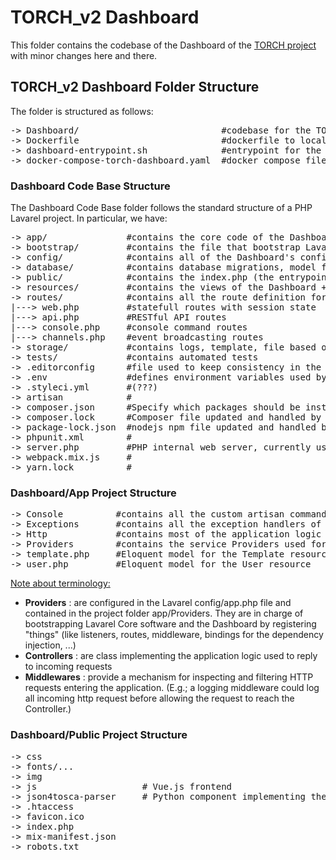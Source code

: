 # TORCH_v2 Dashboard

This folder contains the codebase of the Dashboard of the [TORCH project](https://github.com/unict-cclab/TORCH/tree/master) with minor changes here and there. 

## TORCH_v2 Dashboard Folder Structure

The folder is structured as follows:<br/>
<pre>
-> Dashboard/                           #codebase for the TORCH_v2 Dashboard component  
-> Dockerfile                           #dockerfile to locally build a docker image of TORCH_v2 dashboard from the source code  
-> dashboard-entrypoint.sh              #entrypoint for the docker image  
-> docker-compose-torch-dashboard.yaml  #docker compose file to deploy the docker image  
</pre>

### Dashboard Code Base Structure

The Dashboard Code Base folder follows the standard structure of a PHP Lavarel project. In particular, we have:<br/>
<pre>
-> app/               #contains the core code of the Dashboard  
-> bootstrap/         #contains the file that bootstrap Lavarel, no need to modify it  
-> config/            #contains all of the Dashboard's configuration files  
-> database/          #contains database migrations, model factories and seeds (and this directory hold the SQLite database if its used)  
-> public/            #contains the index.php (the entrypoint for all requests entering the Dashboard) and the assets (images, Javascript files, CSS ...)  
-> resources/         #contains the views of the Dashboard + uncompiled assets  
-> routes/            #contains all the route definition for the Dashboard  
|---> web.php         #statefull routes with session state  
|---> api.php         #RESTful API routes  
|---> console.php     #console command routes  
|---> channels.php    #event broadcasting routes  
-> storage/           #contains logs, template, file based on sessions, caches and other files generated by Lavarel or user-generated files  
-> tests/             #contains automated tests  
-> .editorconfig      #file used to keep consistency in the coding environment when working with multiple team  (can be ignored)  
-> .env               #defines environment variables used by Lavarel and by the Dashboard  
-> .styleci.yml       #(???)
-> artisan            #  
-> composer.json      #Specify which packages should be installed
-> composer.lock      #Composer file updated and handled by Composer to reflect which version of the required packages are installed (ignore it)  
-> package-lock.json  #nodejs npm file updated and handled by npm (ignore it)  
-> phpunit.xml        #  
-> server.php         #PHP internal web server, currently used but should be substituted when we move from development to production
-> webpack.mix.js     #  
-> yarn.lock          #
</pre>

### Dashboard/App Project Structure

<pre>
-> Console          #contains all the custom artisan commands for the Dashboard   
-> Exceptions       #contains all the exception handlers of the Dashboard
-> Http             #contains most of the application logic (Controller, Middleware and Form Request)
-> Providers        #contains the service Providers used for the Dashboard
-> template.php     #Eloquent model for the Template resource
-> user.php         #Eloquent model for the User resource
</pre>

<ins>Note about terminology:</ins> 
- **Providers** : are configured in the Lavarel config/app.php file and contained in the project folder app/Providers. They are in charge of bootstrapping Lavarel Core software and the Dashboard by registering "things" (like listeners, routes, middleware, bindings for the dependency injection, ...)  
- **Controllers** : are class implementing the application logic used to reply to incoming requests  
- **Middlewares** : provide a  mechanism for inspecting and filtering HTTP requests entering the application. (E.g.; a logging middleware could log all incoming http request before allowing the request to reach the Controller.)  

### Dashboard/Public Project Structure
<pre>
-> css
-> fonts/...
-> img
-> js                    # Vue.js frontend
-> json4tosca-parser     # Python component implementing the Extended Tosca Parser used by Torch_v2
-> .htaccess
-> favicon.ico
-> index.php
-> mix-manifest.json
-> robots.txt
</pre>